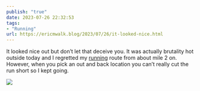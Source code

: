 ```yaml
---
publish: "true"
date: 2023-07-26 22:32:53
tags:
- "Running"
url: https://ericmwalk.blog/2023/07/26/it-looked-nice.html
---
```

It looked nice out but don’t let that deceive you. It was actually brutality hot outside today and I regretted my [running](https://strava.com/activities/9526664643) route from about mile 2 on. However, when you pick an out and back location you can’t really cut the run short so I kept going.

![](https://ericmwalk.blog/uploads/2023/b6ad711b23.jpg)